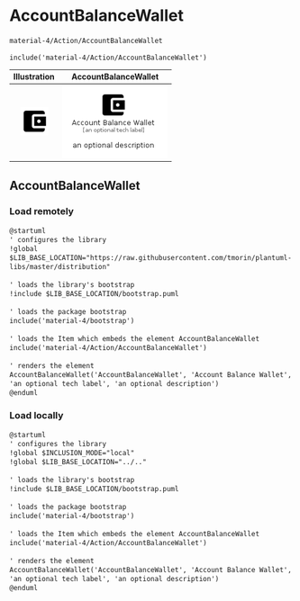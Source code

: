 # AccountBalanceWallet


```text
material-4/Action/AccountBalanceWallet
```

```text
include('material-4/Action/AccountBalanceWallet')
```



| Illustration | AccountBalanceWallet |
| :---: | :---: |
| ![illustration for Illustration](../../material-4/Action/AccountBalanceWallet.png) | ![illustration for AccountBalanceWallet](../../material-4/Action/AccountBalanceWallet.Local.png) |




## AccountBalanceWallet

### Load remotely
```plantuml
@startuml
' configures the library
!global $LIB_BASE_LOCATION="https://raw.githubusercontent.com/tmorin/plantuml-libs/master/distribution"

' loads the library's bootstrap
!include $LIB_BASE_LOCATION/bootstrap.puml

' loads the package bootstrap
include('material-4/bootstrap')

' loads the Item which embeds the element AccountBalanceWallet
include('material-4/Action/AccountBalanceWallet')

' renders the element
AccountBalanceWallet('AccountBalanceWallet', 'Account Balance Wallet', 'an optional tech label', 'an optional description')
@enduml
```

### Load locally
```plantuml
@startuml
' configures the library
!global $INCLUSION_MODE="local"
!global $LIB_BASE_LOCATION="../.."

' loads the library's bootstrap
!include $LIB_BASE_LOCATION/bootstrap.puml

' loads the package bootstrap
include('material-4/bootstrap')

' loads the Item which embeds the element AccountBalanceWallet
include('material-4/Action/AccountBalanceWallet')

' renders the element
AccountBalanceWallet('AccountBalanceWallet', 'Account Balance Wallet', 'an optional tech label', 'an optional description')
@enduml
```

